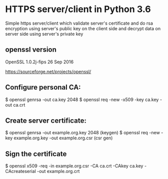 # HTTPS server/client in Python 3.6
Simple https server/client which validate server's certificate and do rsa encryption using server's public key on the client side and decrypt data on server side using server's private key

## openssl version
OpenSSL 1.0.2j-fips  26 Sep 2016

https://sourceforge.net/projects/openssl/

## Configure personal CA:
$ openssl genrsa -out ca.key 2048
$ openssl req -new -x509 -key ca.key -out ca.crt

## Create server certificate:
$ openssl genrsa -out example.org.key 2048 (keygen)
$ openssl req -new -key example.org.key -out example.org.csr (csr gen)

## Sign the certificate
$ openssl x509 -req -in example.org.csr -CA ca.crt -CAkey ca.key -CAcreateserial -out example.org.crt


